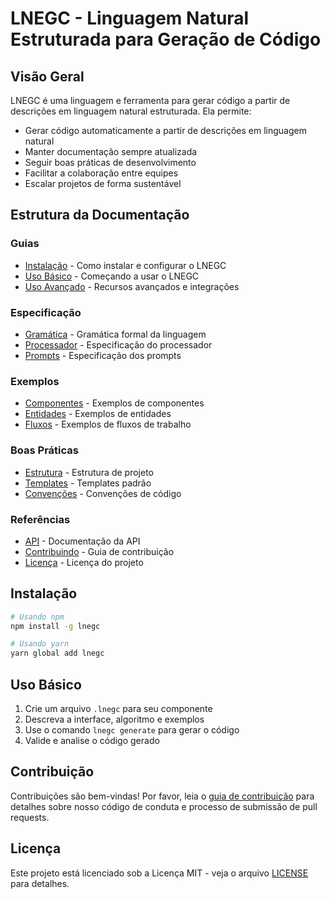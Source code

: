 # LNEGC - Linguagem Natural Estruturada para Geração de Código

## Visão Geral

LNEGC é uma linguagem e ferramenta para gerar código a partir de descrições em linguagem natural estruturada. Ela permite:

- Gerar código automaticamente a partir de descrições em linguagem natural
- Manter documentação sempre atualizada
- Seguir boas práticas de desenvolvimento
- Facilitar a colaboração entre equipes
- Escalar projetos de forma sustentável

## Estrutura da Documentação

### Guias
- [Instalação](guias/instalacao.md) - Como instalar e configurar o LNEGC
- [Uso Básico](guias/uso-basico.md) - Começando a usar o LNEGC
- [Uso Avançado](guias/uso-avancado.md) - Recursos avançados e integrações

### Especificação
- [Gramática](especificacao/gramatica.md) - Gramática formal da linguagem
- [Processador](especificacao/processador.md) - Especificação do processador
- [Prompts](especificacao/prompts.md) - Especificação dos prompts

### Exemplos
- [Componentes](exemplos/componentes.md) - Exemplos de componentes
- [Entidades](exemplos/entidades.md) - Exemplos de entidades
- [Fluxos](exemplos/fluxos.md) - Exemplos de fluxos de trabalho

### Boas Práticas
- [Estrutura](boas-praticas/estrutura.md) - Estrutura de projeto
- [Templates](boas-praticas/templates.md) - Templates padrão
- [Convenções](boas-praticas/convencoes.md) - Convenções de código

### Referências
- [API](referencias/api.md) - Documentação da API
- [Contribuindo](referencias/contribuindo.md) - Guia de contribuição
- [Licença](referencias/licenca.md) - Licença do projeto

## Instalação

```bash
# Usando npm
npm install -g lnegc

# Usando yarn
yarn global add lnegc
```

## Uso Básico

1. Crie um arquivo `.lnegc` para seu componente
2. Descreva a interface, algoritmo e exemplos
3. Use o comando `lnegc generate` para gerar o código
4. Valide e analise o código gerado

## Contribuição

Contribuições são bem-vindas! Por favor, leia o [guia de contribuição](referencias/contribuindo.md) para detalhes sobre nosso código de conduta e processo de submissão de pull requests.

## Licença

Este projeto está licenciado sob a Licença MIT - veja o arquivo [LICENSE](referencias/licenca.md) para detalhes.